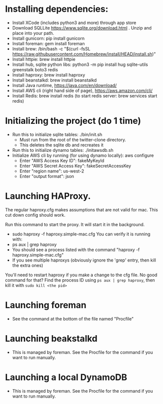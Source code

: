 # Installing dependencies:
- Install XCode (includes python3 and more) through app store
- Download SQLLite https://www.sqlite.org/download.html . Unzip and place into your path.
- Install gunicorn: pip install gunicorn
- Install foreman: gem install foreman
- Install brew: /bin/bash -c "$(curl -fsSL https://raw.githubusercontent.com/Homebrew/install/HEAD/install.sh)"
- Install httpie: brew install httpie
- Install hub, sqlite python libs: python3 -m pip install hug sqlite-utils greenstalk boto3 redis
- Install haproxy: brew install haproxy
- Install beanstalkd: brew install beanstalkd
- Install Java runtime, https://java.com/en/download/
- Install AWS cli (right hand side of page), https://aws.amazon.com/cli/
- Install Redis: brew install redis  (to start redis server: brew services start redis)

# Initializing the project (do 1 time)
- Run this to initialize sqlite tables: ./bin/init.sh
    - Must run from the root of the twitter-clone directory.
    - This deletes the sqlite db and recreates it
- Run this to initialize dynamo tables: ./initawsdb.sh
- Initialize AWS cli by running (for using dynamo locally):  aws configure
    - Enter "AWS Access Key ID": fakeMyKeyId
    - Enter "AWS Secret Access Key": fakeSecretAccessKey
    - Enter "region name": us-west-2
    - Enter "output format": json

# Launching HAProxy.
The regular haproxy.cfg makes assumptions that are not valid for mac. This cut down config should work.

Run this command to start the proxy. It will start it in the background.
- sudo haproxy -f haproxy.simple-mac.cfg
You can verify it is running with:
- ps aux | grep haproxy 
- You should see a process listed with the command "haproxy -f haproxy.simple-mac.cfg"
- If you see multiple haproxys (obviously ignore the 'grep' entry, then kill the extra ones)

You'll need to restart haproxy if you make a change to the cfg file.
No good command for that? Find the process ID using `ps aux | grep haproxy`, then kill it with `sudo kill <the pid>`

# Launching foreman
- See the command at the bottom of the file named "Procfile"

# Launching beakstalkd
- This is managed by foreman. See the Procfile for the command if you want to run manually.

# Launching a local DynamoDB
- This is managed by foreman. See the Procfile for the command if you want to run manually.